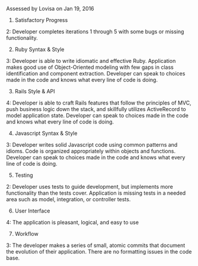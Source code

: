 Assessed by Lovisa on Jan 19, 2016

1. Satisfactory Progress

2: Developer completes iterations 1 through 5 with some bugs or missing functionality.

2. Ruby Syntax & Style

3: Developer is able to write idiomatic and effective Ruby. Application makes good use of Object-Oriented modeling with few gaps in class identification and component extraction. Developer can speak to choices made in the code and knows what every line of code is doing.

3. Rails Style & API

4: Developer is able to craft Rails features that follow the principles of MVC, push business logic down the stack, and skillfully utilizes ActiveRecord to model application state. Developer can speak to choices made in the code and knows what every line of code is doing.

4. Javascript Syntax & Style

3: Developer writes solid Javascript code using common patterns and idioms. Code is organized appropriately within objects and functions. Developer can speak to choices made in the code and knows what every line of code is doing.

5. Testing

2: Developer uses tests to guide development, but implements more functionality than the tests cover. Application is missing tests in a needed area such as model, integration, or controller tests.

6. User Interface

4: The application is pleasant, logical, and easy to use

7. Workflow

3: The developer makes a series of small, atomic commits that document the evolution of their application. There are no formatting issues in the code base.
